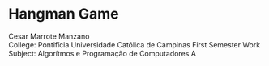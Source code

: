 # Hangman Game
Cesar Marrote Manzano
<br>
College: Pontifícia Universidade Católica de Campinas
First Semester Work
Subject: Algorítmos e Programação de Computadores A

